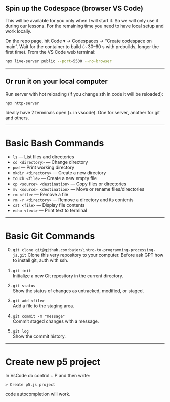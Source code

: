 ## Spin up the Codespace (browser VS Code)

This will be available for you only when I will start it. So we will only use it during our lessons. For the remaining time you need to have local setup and work locally.

On the repo page, hit Code ▾ → Codespaces → “Create codespace on main”.
Wait for the container to build (∼30–60 s with prebuilds, longer the first time).
From the VS Code web terminal:

```bash
npx live-server public --port=5500 --no-browser
```

---

## Or run it on your local computer

Run server with hot reloading (if you change sth in code it will be reloaded):

`npx http-server`

Ideally have 2 terminals open (+ in vscode). One for server, another for git and others.

---

# Basic Bash Commands

- `ls` — List files and directories  
- `cd <directory>` — Change directory  
- `pwd` — Print working directory  
- `mkdir <directory>` — Create a new directory  
- `touch <file>` — Create a new empty file  
- `cp <source> <destination>` — Copy files or directories  
- `mv <source> <destination>` — Move or rename files/directories  
- `rm <file>` — Remove a file  
- `rm -r <directory>` — Remove a directory and its contents  
- `cat <file>` — Display file contents  
- `echo <text>` — Print text to terminal  

---

# Basic Git Commands


0. `git clone git@github.com:bajor/intro-to-programming-processing-js.git`
   Clone this very repository to your computer. Before ask GPT how to install git, auth with ssh.

1. `git init`  
   Initialize a new Git repository in the current directory.

2. `git status`  
   Show the status of changes as untracked, modified, or staged.

3. `git add <file>`  
   Add a file to the staging area.

4. `git commit -m "message"`  
   Commit staged changes with a message.

5. `git log`  
   Show the commit history.

---

# Create new p5 project

In VsCode do control + P and then write:

`> Create p5.js project`

code autocompletion will work.

